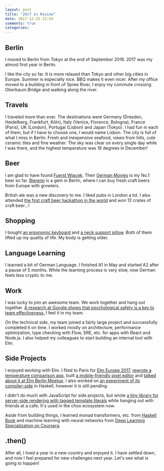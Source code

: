 ```yaml
---
layout: post
title: "2017 in Review"
date: 2017-12-25 22:54
comments: true
categories: 
---
```


## Berlin

I moved to Berlin from Tokyo at the end of September 2016. 2017 was my almost first year in Berlin.

I like the city so far. It is more relaxed than Tokyo and other big cities in Europe. Summer is especially nice. BBQ makes it even nicer. After my office moved to a building in front of Spree River, I enjoy my commute crossing Oberbaum Bridge and walking along the river.

## Travels

I traveled more than ever. The destinations were Germany (Dresden, Heidelberg, Frankfurt, Köln), Italy (Venice, Florence, Bologna), France (Paris), UK (London), Portugal (Lisbon) and Japan (Tokyo). I had fun in each of them, but if I have to choose one, I would name Lisbon. The city is full of what I miss in Berlin. Fresh and inexpensive seafood, views from hills, cute ceramic tiles and fine weather. The sky was clear on every single day while I was there, and the highest temperature was 18 degrees in December!

## Beer

I am glad to have found [Fuerst Wiacek](https://untappd.com/fuerstwiacekbrew). Their [German Movies](https://untappd.com/b/fuerst-wiacek-german-movies/2155675) is my No.1 beer so far. [Biererei](http://biererei-berlin.de/) is a gem in Berlin, where I can buy fresh craft beers from Europe with growlers.

British ale was a new discovery to me. I liked pubs in London a lot. I also attended [the first craft beer hackathon in the world](https://www.brlohack.de/english/) and won 12 crates of craft beer...!

## Shopping

I bought [an ergonomic keyboard](https://ergodox-ez.com/) and [a neck support pillow](https://billerbeck.info/en/products/82/neck-support-pillow-novum). Both of them lifted up my quality of life. My body is getting older.

## Language Learning

I learned a bit of German Language. I finished A1 in May and started A2 after a pause of 5 months. While the learning process is very slow, now German feels less cryptic to me.

## Work

I was lucky to join an awesome team. We work together and hang out together. [A research at Google shows that psychological safety is a key to team effectiveness.](https://rework.withgoogle.com/blog/five-keys-to-a-successful-google-team/) I feel it in my team.

On the technical side, my team joined a fairly large project and successfully completed it on time. I worked mostly on architecture, performance optimization, type checking with Flow, SRE, etc. for apps with React and Node.js. I also helped my colleagues to start building an internal tool with Elm.

## Side Projects

I enjoyed working with Elm. I flied to Paris for [Elm Europe 2017](https://2017.elmeurope.org/), [rewrote a temperature comparison app](https://github.com/shuhei/elm-compare), built [a mobile-friendly pixel editor](https://github.com/shuhei/pixelm) and [talked about it at Elm Berlin Meetup](https://speakerdeck.com/shuhei/building-a-pixel-art-editor-with-elm). I also worked on [an experiment of its compiler-side](https://github.com/w0rm/elm-glsl) in Haskell, however it is still pending.

I didn't do much with JavaScript for side projects, but wrote [a tiny library for server-side rendering with tagged template literals](https://github.com/shuhei/pelo) while hanging out with friends at a cafe. It's used in the choo ecosystem now.

Aside from building things, I learned monad transformers, etc. from [Haskell Book](http://haskellbook.com/) and machine learning with neural networks from [Deep Learning Specialization on Coursera](https://www.coursera.org/specializations/deep-learning).

## .then()

After all, I lived a year in a new country and enjoyed it. I have settled down, and now I feel prepared for new challenges next year. Let's see what is going to happen!
